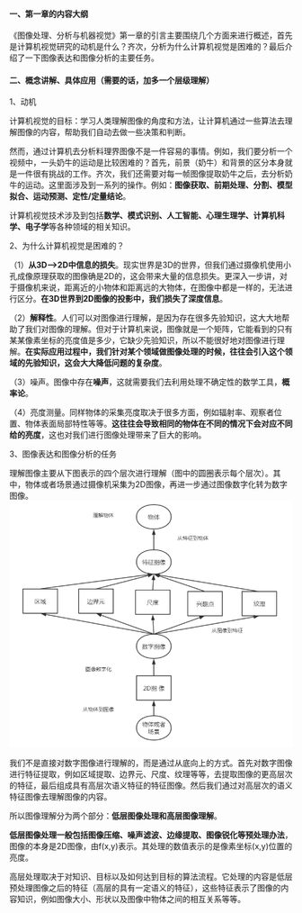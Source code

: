 #### 一、第一章的内容大纲

​	《图像处理、分析与机器视觉》第一章的引言主要围绕几个方面来进行概述，首先是计算机视觉研究的动机是什么？齐次，分析为什么计算机视觉是困难的？最后介绍了一下图像表达和图像分析的主要任务。

#### 二、概念讲解、具体应用（需要的话，加多一个层级理解）

1、动机

​	计算机视觉的目标：学习人类理解图像的角度和方法，让计算机通过一些算法去理解图像的内容，帮助我们自动去做一些决策和判断。

​	然而，通过计算机去分析料理界图像不是一件容易的事情。例如，我们要分析一个视频中，一头奶牛的运动是比较困难的？首先，前景（奶牛）和背景的区分本身就是一件很有挑战的工作。齐次，我们还需要对每一帧图像提取奶牛之后，去分析奶牛的运动。这里面涉及到一系列的操作。例如：**图像获取、前期处理、分割、模型拟合、运动预测、定性/定量结论**。

​	计算机视觉技术涉及到包括**数学、模式识别、人工智能、心理生理学、计算机科学、电子学**等各种领域的相关知识。



2、为什么计算机视觉是困难的？

（1）**从3D——>2D中信息的损失**。现实世界是3D的世界，但我们通过摄像机使用小孔成像原理获取的图像确是2D的，这会带来大量的信息损失。更深入一步讲，对于摄像机来说，距离近的小物体和距离远的大物体，在图像中都是一样的，无法进行区分。**在3D世界到2D图像的投影中，我们损失了深度信息**。

（2）**解释性**。人们可以对图像进行理解，是因为存在很多先验知识，这大大地帮助了我们对图像的理解。但对于计算机来说，图像就是一个矩阵，它能看到的只有某某像素坐标的亮度值是多少，它缺少先验知识，所以不能很好地对图像进行理解。**在实际应用过程中，我们针对某个领域做图像处理的时候，往往会引入这个领域的先验知识，这会大大降低问题的复杂度**。

（3）噪声。图像中存在**噪声**，这就需要我们去利用处理不确定性的数学工具，**概率论**。

（4）亮度测量。同样物体的采集亮度取决于很多方面，例如辐射率、观察者位置、物体表面局部特性等等。**这往往会导致相同的物体在不同的情况下会对应不同给的亮度**，这也对我们进行图像处理带来了巨大的影响。



3、图像表达和图像分析的任务

​	理解图像主要从下图表示的四个层次进行理解（图中的圆圈表示每个层次）。其中，物体或者场景通过摄像机采集为2D图像，再进一步通过图像数字化转为数字图像。![](./理解图像.png)

​	我们不是直接对数字图像进行理解的，而是通过从底向上的方式。首先对数字图像进行特征提取，例如区域提取、边界元、尺度、纹理等等，去提取图像的更高层次的特征，最后组成具有高层次语义特征的特征图像。然后我们通过对高层次的语义特征图像去理解图像的内容。

​	所以图像理解分为两个部分：**低层图像处理和高层图像理解**。

​	**低层图像处理一般包括图像压缩、噪声滤波、边缘提取、图像锐化等预处理办法**，图像的本身是2D图像，由f(x,y)表示。其处理的数值表示的是像素坐标(x,y)位置的亮度。	

​	高层处理取决于对知识、目标以及如何达到目标的算法流程。它处理的内容是低层预处理图像之后的特征（高层的具有一定语义的特征），这些特征表示了图像的内容知识，例如图像大小、形状以及图像中物体之间的相互关系等等。
